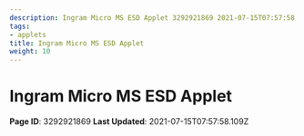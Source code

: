 ```yaml
---
description: Ingram Micro MS ESD Applet 3292921869 2021-07-15T07:57:58.
tags:
- applets
title: Ingram Micro MS ESD Applet
weight: 10
---
```


# Ingram Micro MS ESD Applet
**Page ID**: 3292921869
**Last Updated**: 2021-07-15T07:57:58.109Z